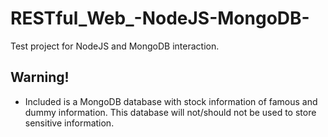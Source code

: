 # RESTful_Web_-NodeJS-MongoDB-

Test project for NodeJS and MongoDB interaction.

## Warning!
- Included is a MongoDB database with stock information of famous and dummy information. This database will not/should not be used to store sensitive information.
